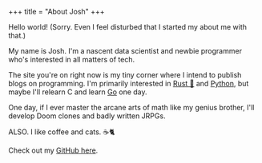 +++
title = "About Josh"
+++

Hello world! (Sorry. Even I feel disturbed that I started my about me with that.)

My name is Josh. I'm a nascent data scientist and newbie programmer who's interested in all matters of tech.

The site you're on right now is my tiny corner where I intend to publish blogs on programming. I'm primarily interested in [Rust 🦀](https://www.rust-lang.org/) and [Python](https://www.python.org/), but maybe I'll relearn C and learn [Go](https://golang.org/) one day.

One day, if I ever master the arcane arts of math like my genius brother, I'll develop Doom clones and badly written JRPGs.

ALSO. I like coffee and cats. ☕🐈

Check out my [GitHub here](https://github.com/joshuamegnauth54).